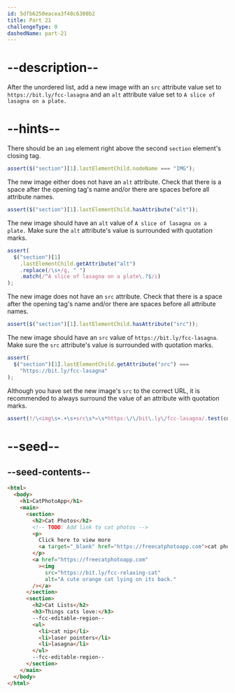 ```yaml
---
id: 5dfb6250eacea3f48c6300b2
title: Part 21
challengeType: 0
dashedName: part-21
---
```


# --description--

After the unordered list, add a new image with an `src` attribute value set to `https://bit.ly/fcc-lasagna` and an `alt` attribute value set to `A slice of lasagna on a plate.`

# --hints--

There should be an `img` element right above the second `section` element's closing tag.

```js
assert($("section")[1].lastElementChild.nodeName === "IMG");
```

The new image either does not have an `alt` attribute. Check that there is a space after the opening tag's name and/or there are spaces before all attribute names.

```js
assert($("section")[1].lastElementChild.hasAttribute("alt"));
```

The new image should have an `alt` value of `A slice of lasagna on a plate.` Make sure the `alt` attribute's value is surrounded with quotation marks.

```js
assert(
  $("section")[1]
    .lastElementChild.getAttribute("alt")
    .replace(/\s+/g, " ")
    .match(/^A slice of lasagna on a plate\.?$/i)
);
```

The new image does not have an `src` attribute. Check that there is a space after the opening tag's name and/or there are spaces before all attribute names.

```js
assert($("section")[1].lastElementChild.hasAttribute("src"));
```

The new image should have an `src` value of `https://bit.ly/fcc-lasagna`. Make sure the `src` attribute's value is surrounded with quotation marks.

```js
assert(
  $("section")[1].lastElementChild.getAttribute("src") ===
    "https://bit.ly/fcc-lasagna"
);
```

Although you have set the new image's `src` to the correct URL, it is recommended to always surround the value of an attribute with quotation marks.

```js
assert(!/\<img\s+.+\s+src\s*=\s*https:\/\/bit\.ly\/fcc-lasagna/.test(code));
```

# --seed--

## --seed-contents--

```html
<html>
  <body>
    <h1>CatPhotoApp</h1>
    <main>
      <section>
        <h2>Cat Photos</h2>
        <!-- TODO: Add link to cat photos -->
        <p>
          Click here to view more
          <a target="_blank" href="https://freecatphotoapp.com">cat photos</a>.
        </p>
        <a href="https://freecatphotoapp.com"
          ><img
            src="https://bit.ly/fcc-relaxing-cat"
            alt="A cute orange cat lying on its back."
        /></a>
      </section>
      <section>
        <h2>Cat Lists</h2>
        <h3>Things cats love:</h3>
        --fcc-editable-region--
        <ul>
          <li>cat nip</li>
          <li>laser pointers</li>
          <li>lasagna</li>
        </ul>
        --fcc-editable-region--
      </section>
    </main>
  </body>
</html>
```
